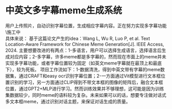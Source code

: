 # 中英文多字幕meme生成系统
用户上传照片，自动识别字幕位置，生成相应字幕内容。正在努力实现多字幕功能\施工中\
具体来说：
基于这篇论文产生的idea：Wang L, Wu R, Luo P, et al. Text Location-Aware Framework for Chinese Meme Generation[J]. IEEE Access, 2024.
主要想要改进的有两点：1-多语言，用户可以选择生成语言，选择语言后生成对应内容；2-多字幕，许多meme都是多字幕的，然而现在市面上的meme并未实现多字幕功能，或者字幕位置较为固定（如英文meme字幕就在最顶上和最底下），较为死板。
项目工作流如下：1-数据清洗，得到中英文带有字幕的meme数据集，通过CRAFT和easy ocr识别字幕位置；2-一方面通过Vit模型进行文本框位置识别的学习，另一方面通过CLIP得到不带文本框的图像的矩阵后，融合文本框位置，通过GPT2+MLP进行学习。然而训练效果并不够理想，这可能是因为训练集数据较少，同时meme的语料较为复杂。未来如果可以的话，想要专注做对话式多文本框meme，通过识别对话主题，来保证对话生成的质量。
